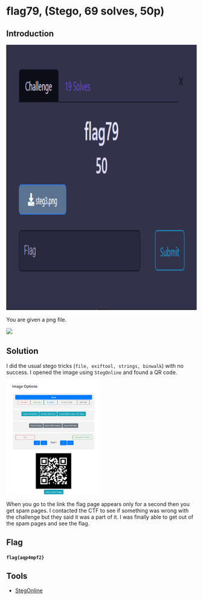 # flag79, (Stego, 69 solves, 50p)

## Introduction

<p align="left">
  <img height=700 img src=./readme_assets/flag79-challenge.PNG/>
</p>

You are given a png file.

<p align="left">
  <img height=300 img src=./readme_assets/steg1.jpg/>
</p>

## Solution

I did the usual stego tricks (`file, exiftool, strings, binwalk`) with no success. I opened the image using `StegOnline` and found a QR code.

<p align="left">
  <img height=300 img src=./readme_assets/79-qr.PNG/>
</p>

When you go to the link the flag page appears only for a second then you get spam pages. I contacted the CTF to see if something was wrong with the challenge but they said it was a part of it. I was finally able to get out of the spam pages and see the flag.

## Flag

**`flag{aqp4mpf2}`**

## Tools

- [StegOnline](https://stegonline.georgeom.net/upload)

